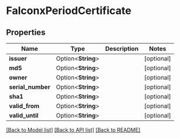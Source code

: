 # FalconxPeriodCertificate

## Properties

Name | Type | Description | Notes
------------ | ------------- | ------------- | -------------
**issuer** | Option<**String**> |  | [optional]
**md5** | Option<**String**> |  | [optional]
**owner** | Option<**String**> |  | [optional]
**serial_number** | Option<**String**> |  | [optional]
**sha1** | Option<**String**> |  | [optional]
**valid_from** | Option<**String**> |  | [optional]
**valid_until** | Option<**String**> |  | [optional]

[[Back to Model list]](../README.md#documentation-for-models) [[Back to API list]](../README.md#documentation-for-api-endpoints) [[Back to README]](../README.md)

